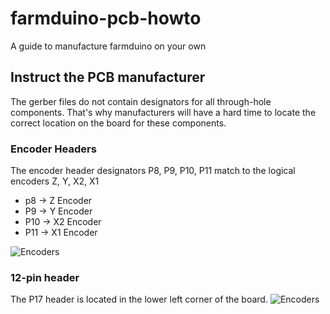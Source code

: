 # farmduino-pcb-howto
A guide to manufacture farmduino on your own
## Instruct the PCB manufacturer
The gerber files do not contain designators for all through-hole components. That's why manufacturers will have a hard time to locate the correct location on the board for these components.
### Encoder Headers
The encoder header designators P8, P9, P10, P11 match to the logical encoders Z, Y, X2, X1
* p8 -> Z Encoder
* P9 -> Y Encoder
* P10 -> X2 Encoder
* P11 -> X1 Encoder

![Encoders](https://github.com/paulhaufe/farmduino-pcb-howto/blob/main/p8-p9-p10-p11.png "Encoders")
### 12-pin header
The P17 header is located in the lower left corner of the board.
![Encoders](https://github.com/paulhaufe/farmduino-pcb-howto/blob/main/p17.png "Encoders")